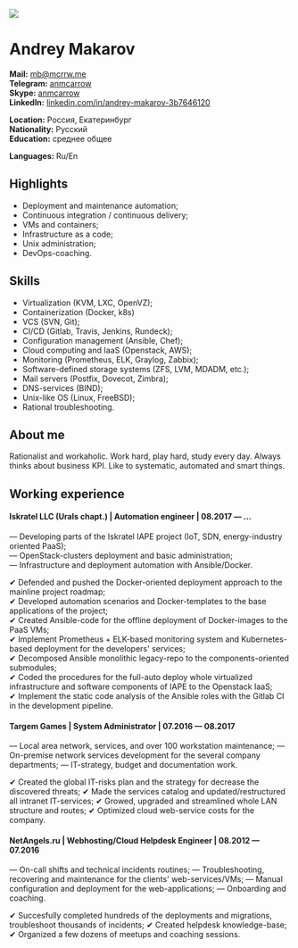 ![](https://mcrrw.me/img/avatar.jpg)

Andrey Makarov
===========================

**Mail:** [mb@mcrrw.me](mailto:mb@mcrrw.me)  
**Telegram:** [anmcarrow](https://t.me/anmcarrow)  
**Skype:** [anmcarrow](skype:username)  
**LinkedIn:** [linkedin.com/in/andrey-makarov-3b7646120](https://linkedin.com/in/andrey-makarov-3b7646120/)

**Location:** Россия, Екатеринбург  
**Nationality:** Русский  
**Education:** среднее общее  

**Languages:** Ru/En  

Highlights
----------------------------

- Deployment and maintenance automation;
- Continuous integration / continuous delivery;
- VMs and containers;
- Infrastructure as a code;
- Unix administration;
- DevOps-coaching.

Skills
----------------------------

- Virtualization (KVM, LXC, OpenVZ);
- Containerization (Docker, k8s)
- VCS (SVN, Git);
- CI/CD (Gitlab, Travis, Jenkins, Rundeck);
- Configuration management (Ansible, Chef);
- Cloud computing and IaaS (Openstack, AWS);
- Monitoring (Prometheus, ELK, Graylog, Zabbix);
- Software-defined storage systems (ZFS, LVM, MDADM, etc.);
- Mail servers (Postfix, Dovecot, Zimbra);
- DNS-services (BIND);
- Unix-like OS (Linux, FreeBSD);
- Rational troubleshooting.

About me
----------------------------

Rationalist and workaholic. Work hard, play hard, study every day. Always thinks about business KPI. Like to systematic, automated and smart things.

Working experience
----------------------------

####  Iskratel LLC (Urals chapt.) | Automation engineer | 08.2017 — ...

— Developing parts of the Iskratel IAPE project (IoT, SDN, energy-industry oriented PaaS);  
— OpenStack-clusters deployment and basic administration;  
— Infrastructure and deployment automation with Ansible/Docker.  

✔ Defended and pushed the Docker-oriented deployment approach to the mainline project roadmap;  
✔ Developed automation scenarios and Docker-templates to the base applications of the project;  
✔ Created Ansible-code for the offline deployment of Docker-images to the PaaS VMs;  
✔ Implement Prometheus + ELK-based monitoring system and Kubernetes-based deployment for the developers' services;  
✔ Decomposed Ansible monolithic legacy-repo to the components-oriented submodules;  
✔ Coded the procedures for the full-auto deploy whole virtualized infrastructure and software components of IAPE to the Openstack IaaS;  
✔ Implement the static code analysis of the Ansible roles with the Gitlab CI in the development pipeline.

####  Targem Games | System Administrator | 07.2016 — 08.2017


— Local area network, services, and over 100 workstation maintenance;
— On-premise network services development for the several company departments;
— IT-strategy, budget and documentation work.

✔ Created the global IT-risks plan and the strategy for decrease the discovered threats;
✔ Made the services catalog and updated/restructured all intranet IT-services; 
✔ Growed, upgraded and streamlined whole LAN structure and routes;
✔ Optimized cloud web-service costs for the company.

####  NetAngels.ru | Webhosting/Cloud Helpdesk Engineer | 08.2012 — 07.2016

— On-call shifts and technical incidents routines;
— Troubleshooting, recovering and maintenance for the clients' web-services/VMs;
— Manual configuration and deployment for the web-applications;
— Onboarding and coaching.  

✔ Succesfully completed hundreds of the deployments and migrations, troubleshoot thousands of incidents;
✔ Created helpdesk knowledge-base;
✔ Organized a few dozens of meetups and coaching sessions.


